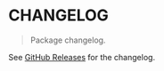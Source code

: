 # CHANGELOG

> Package changelog.

See [GitHub Releases](https://github.com/stdlib-js/math-base-special-binomcoefln/releases) for the changelog.